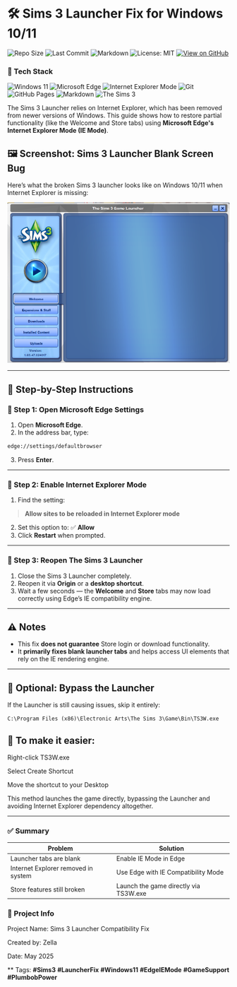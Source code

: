 # 🛠️ Sims 3 Launcher Fix for Windows 10/11

![Repo Size](https://img.shields.io/github/repo-size/EverythingZella/sims3-launcher-fix)
![Last Commit](https://img.shields.io/github/last-commit/EverythingZella/sims3-launcher-fix)
![Markdown](https://img.shields.io/badge/markdown-validated-brightgreen)
![License: MIT](https://img.shields.io/badge/License-MIT-yellow.svg)
[![View on GitHub](https://img.shields.io/badge/view--repo-GitHub-blue?logo=github)](https://github.com/EverythingZella/sims3-launcher-fix)
### 🧰 Tech Stack

![Windows 11](https://img.shields.io/badge/OS-Windows%2011-blue?logo=windows)
![Microsoft Edge](https://img.shields.io/badge/Browser-Microsoft%20Edge-blue?logo=microsoftedge)
![Internet Explorer Mode](https://img.shields.io/badge/IE--Mode-Enabled-important)
![Git](https://img.shields.io/badge/Git-Version%20Control-orange?logo=git)
![GitHub Pages](https://img.shields.io/badge/Docs-GitHub%20Pages-green?logo=github)
![Markdown](https://img.shields.io/badge/Written%20In-Markdown-lightgrey?logo=markdown)
![The Sims 3](https://img.shields.io/badge/Game-The%20Sims%203-yellowgreen)


The Sims 3 Launcher relies on Internet Explorer, which has been removed from newer versions of Windows. This guide shows how to restore partial functionality (like the Welcome and Store tabs) using **Microsoft Edge's Internet Explorer Mode (IE Mode)**.

## 🖼️ Screenshot: Sims 3 Launcher Blank Screen Bug

Here’s what the broken Sims 3 launcher looks like on Windows 10/11 when Internet Explorer is missing:

<p align="center">
  <img src="images/sims3-launcher-blank-screen.png" alt="Sims 3 Launcher Blank Screen" width="600"/>
</p>


---

## 🧭 Step-by-Step Instructions

### 🔹 Step 1: Open Microsoft Edge Settings

1. Open **Microsoft Edge**.
2. In the address bar, type:
```markdown
edge://settings/defaultbrowser
```
3. Press **Enter**.

---

### 🔹 Step 2: Enable Internet Explorer Mode

1. Find the setting:
> **Allow sites to be reloaded in Internet Explorer mode**
2. Set this option to: ✅ **Allow**
3. Click **Restart** when prompted.

---

### 🔹 Step 3: Reopen The Sims 3 Launcher

1. Close the Sims 3 Launcher completely.
2. Reopen it via **Origin** or a **desktop shortcut**.
3. Wait a few seconds — the **Welcome** and **Store** tabs may now load correctly using Edge’s IE compatibility engine.

---

## ⚠️ Notes

- This fix **does not guarantee** Store login or download functionality.
- It **primarily fixes blank launcher tabs** and helps access UI elements that rely on the IE rendering engine.

---

## 🚀 Optional: Bypass the Launcher

If the Launcher is still causing issues, skip it entirely:

```plaintext
C:\Program Files (x86)\Electronic Arts\The Sims 3\Game\Bin\TS3W.exe
```
## 📌 To make it easier:

Right-click TS3W.exe

Select Create Shortcut

Move the shortcut to your Desktop

This method launches the game directly, bypassing the Launcher and avoiding Internet Explorer dependency altogether.

---

### ✅ Summary

| Problem                             | Solution                               |
| ----------------------------------- | -------------------------------------- |
| Launcher tabs are blank             | Enable IE Mode in Edge                 |
| Internet Explorer removed in system | Use Edge with IE Compatibility Mode    |
| Store features still broken         | Launch the game directly via TS3W\.exe |

### 📁 Project Info
Project Name: Sims 3 Launcher Compatibility Fix

Created by: Zella

Date: May 2025

** Tags: **#Sims3**  **#LauncherFix** **#Windows11** **#EdgeIEMode**  **#GameSupport** **#PlumbobPower**
